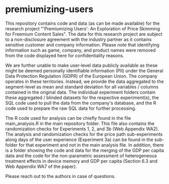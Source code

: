 # premiumizing-users

This repository contains code and data (as can be made available) for the research project "'Premiumizing Users': An Exploration of Price Skimming for Freemium Content Sales". The data for this research project are subject to a non-disclosure agreement with the industry partner as it contains sensitive customer and company information. Please note that identifying information such as game, company, and product names were removed from the code displayed here for confidentiality reasons.

We are further unable to make user-level data publicly available as these might be deemed personally identifiable information (PII) under the General Data Protection Regulation (GDPR) of the European Union. The company operates in these territories. Instead, we provide the data aggregated to the segment-level as mean and standard deviation for all variables / columns contained in the original data. The individual experiment folders contain these aggregated / blinded datasets for the respective experiment(s), the SQL code used to pull the data from the company's database, and the R code used to prepare the raw SQL data for further processing.

The R code used for analysis can be chiefly found in the file main_analysis.R in the main repository folder. This file also contains the randomization checks for Experiments 1, 2, and 3b (Web Appendix WA2). The analysis and randomization checks for the price path sub-experiments along days of the user experience (Experiment 3a) can be found in the sub-folder for that experiment and not in the main analysis file. In addition, there is a folder showing the code and data for the merging of the GDP per capita data and the code for the non-parametric assessment of heterogeneous treatment effects in device memory and GDP per capita (Section 6.3 and Web Appendix WA7 of the paper).

Please reach out to the authors in case of questions.
